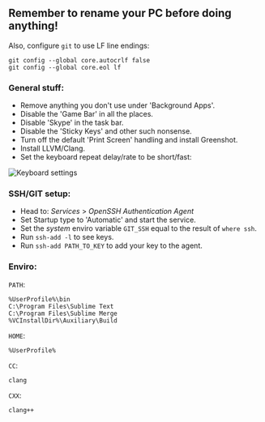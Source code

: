 ## Remember to rename your PC before doing anything!

Also, configure `git` to use LF line endings:

```
git config --global core.autocrlf false
git config --global core.eol lf
```

### General stuff:

- Remove anything you don't use under 'Background Apps'.
- Disable the 'Game Bar' in all the places.
- Disable 'Skype' in the task bar.
- Disable the 'Sticky Keys' and other such nonsense.
- Turn off the default 'Print Screen' handling and install Greenshot.
- Install LLVM/Clang.
- Set the keyboard repeat delay/rate to be short/fast:

![Keyboard settings](https://gist.githubusercontent.com/ryanpcmcquen/1ccef39e0bb4c75be0d7d834b25bd6bb/raw/Annotation%25202020-05-10%2520230623.jpg)

### SSH/GIT setup:

- Head to: _Services_ > _OpenSSH Authentication Agent_
- Set Startup type to 'Automatic' and start the service.
- Set the _system_ enviro variable `GIT_SSH` equal to
the result of `where ssh`.
- Run `ssh-add -l` to see keys.
- Run `ssh-add PATH_TO_KEY` to add your key to the agent.

### Enviro:

`PATH`:

```
%UserProfile%\bin
C:\Program Files\Sublime Text
C:\Program Files\Sublime Merge
%VCInstallDir%\Auxiliary\Build
```

`HOME`:

```
%UserProfile%
```

`CC`:

```
clang
```

`CXX`:

```
clang++
```
